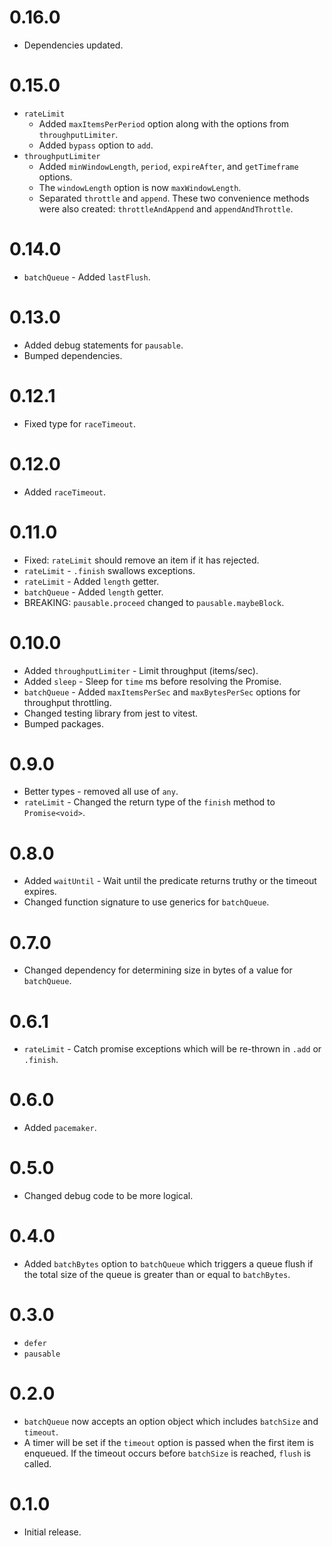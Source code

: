 # 0.16.0

- Dependencies updated.

# 0.15.0

- `rateLimit`
    - Added `maxItemsPerPeriod` option along with the options from `throughputLimiter`.
    - Added `bypass` option to `add`.
- `throughputLimiter`
    - Added `minWindowLength`, `period`, `expireAfter`, and `getTimeframe` options.
    - The `windowLength` option is now `maxWindowLength`.
    - Separated `throttle` and `append`. These two convenience methods were also created: `throttleAndAppend` and `appendAndThrottle`.

# 0.14.0

- `batchQueue` - Added `lastFlush`.

# 0.13.0

- Added debug statements for `pausable`.
- Bumped dependencies.

# 0.12.1

- Fixed type for `raceTimeout`.

# 0.12.0

- Added `raceTimeout`.

# 0.11.0

- Fixed: `rateLimit` should remove an item if it has rejected.
- `rateLimit` - `.finish` swallows exceptions.
- `rateLimit` - Added `length` getter.
- `batchQueue` - Added `length` getter.
- BREAKING: `pausable.proceed` changed to `pausable.maybeBlock`.

# 0.10.0

- Added `throughputLimiter` - Limit throughput (items/sec).
- Added `sleep` - Sleep for `time` ms before resolving the Promise.
- `batchQueue` - Added `maxItemsPerSec` and `maxBytesPerSec` options for throughput throttling.
- Changed testing library from jest to vitest.
- Bumped packages.

# 0.9.0

- Better types - removed all use of `any`.
- `rateLimit` - Changed the return type of the `finish` method to `Promise<void>`.

# 0.8.0

- Added `waitUntil` - Wait until the predicate returns truthy or the timeout expires.
- Changed function signature to use generics for `batchQueue`.

# 0.7.0

- Changed dependency for determining size in bytes of a value for `batchQueue`.

# 0.6.1

- `rateLimit` - Catch promise exceptions which will be re-thrown in `.add` or `.finish`.

# 0.6.0

- Added `pacemaker`.

# 0.5.0

- Changed debug code to be more logical.

# 0.4.0

- Added `batchBytes` option to `batchQueue` which triggers a queue flush if the total size of
  the queue is greater than or equal to `batchBytes`.

# 0.3.0

- `defer`
- `pausable`

# 0.2.0

- `batchQueue` now accepts an option object which includes `batchSize` and `timeout`.
- A timer will be set if the `timeout` option is passed when the first item is enqueued.
  If the timeout occurs before `batchSize` is reached, `flush` is called.

# 0.1.0

- Initial release.
